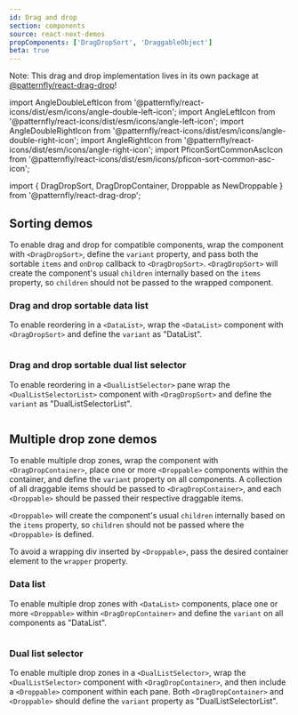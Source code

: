 ```yaml
---
id: Drag and drop
section: components
source: react-next-demos
propComponents: ['DragDropSort', 'DraggableObject']
beta: true
---
```


Note: This drag and drop implementation lives in its own package at [@patternfly/react-drag-drop](https://www.npmjs.com/package/@patternfly/react-drag-drop)!

import AngleDoubleLeftIcon from '@patternfly/react-icons/dist/esm/icons/angle-double-left-icon';
import AngleLeftIcon from '@patternfly/react-icons/dist/esm/icons/angle-left-icon';
import AngleDoubleRightIcon from '@patternfly/react-icons/dist/esm/icons/angle-double-right-icon';
import AngleRightIcon from '@patternfly/react-icons/dist/esm/icons/angle-right-icon';
import PficonSortCommonAscIcon from '@patternfly/react-icons/dist/esm/icons/pficon-sort-common-asc-icon';

import { DragDropSort, DragDropContainer, Droppable as NewDroppable } from '@patternfly/react-drag-drop';

## Sorting demos

To enable drag and drop for compatible components, wrap the component with `<DragDropSort>`, define the `variant` property, and pass both the sortable `items` and `onDrop` callback to `<DragDropSort>`. `<DragDropSort>` will create the component's usual `children` internally based on the `items` property, so `children` should not be passed to the wrapped component.

### Drag and drop sortable data list

To enable reordering in a `<DataList>`, wrap the `<DataList>` component with `<DragDropSort>` and define the `variant` as "DataList".

```ts file="./DataListDraggable.tsx"

```

### Drag and drop sortable dual list selector

To enable reordering in a `<DualListSelector>` pane wrap the `<DualListSelectorList>` component with `<DragDropSort>` and define the `variant` as "DualListSelectorList".

```ts file="./DualListSelectorDraggable.tsx"

```

## Multiple drop zone demos

To enable multiple drop zones, wrap the component with `<DragDropContainer>`, place one or more `<Droppable>` components within the container, and define the `variant` property on all components. A collection of all draggable items should be passed to `<DragDropContainer>`, and each `<Droppable>` should be passed their respective draggable items.

`<Droppable>` will create the component's usual `children` internally based on the `items` property, so `children` should not be passed where the `<Droppable>` is defined.

To avoid a wrapping div inserted by `<Droppable>`, pass the desired container element to the `wrapper` property.

### Data list

To enable multiple drop zones with `<DataList>` components, place one or more `<Droppable>` within `<DragDropContainer>` and define the `variant` on all components as "DataList".

```ts file="./DragDropContainerDataList.tsx"

```

### Dual list selector

To enable multiple drop zones in a `<DualListSelector>`, wrap the `<DualListSelector>` component with `<DragDropContainer>`, and then include a `<Droppable>` component within each pane. Both `<DragDropContainer>` and `<Droppable>` should define the `variant` property as "DualListSelectorList".

```ts file="./DragDropContainerDualListSelector.tsx"

```
